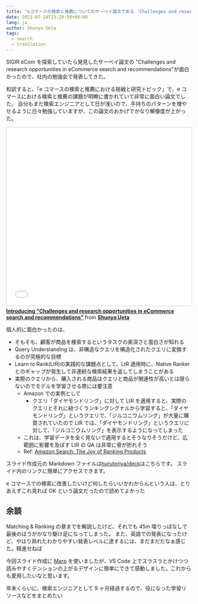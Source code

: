 ```yaml
---
title: "eコマースの検索と推薦についてのサーベイ論文である 'Challenges and research opportunities in eCommerce search and recommendations' を社内勉強会で発表した"
date: 2021-07-10T23:20:58+09:00
lang: ja
author: Shunya Ueta
tags:
  - search
  - translation
---
```


SIGIR eCom を探索していたら発見したサーベイ論文の "Challenges and research opportunities in eCommerce search and recommendations"が面白かったので、社内の勉強会で発表してきた。

和訳すると、「e コマースの検索と推薦における挑戦と研究トピック」で、e コマースにおける検索と推薦の課題が明瞭に書かれていて非常に面白い論文でした。
自分もまだ検索エンジニアとして日が浅いので、手持ちのパターンを増やせるように日々勉強していますが、この論文のおかげでかなり解像度が上がった。

<iframe src="//www.slideshare.net/slideshow/embed_code/key/sOhCWPToy6AIL1" width="595" height="485" frameborder="0" marginwidth="0" marginheight="0" scrolling="no" style="border:1px solid #CCC; border-width:1px; margin-bottom:5px; max-width: 100%;" allowfullscreen> </iframe> <div style="margin-bottom:5px"> <strong> <a href="//www.slideshare.net/shunyaueta/introducing-challenges-and-research-opportunities-in-ecommerce-search-and-recommendations" title="Introducing &quot;Challenges and research opportunities in eCommerce search and recommendations&quot;" target="_blank">Introducing &quot;Challenges and research opportunities in eCommerce search and recommendations&quot;</a> </strong> from <strong><a href="https://www.slideshare.net/shunyaueta" target="_blank">Shunya Ueta</a></strong> </div>

個人的に面白かったのは、

- そもそも、顧客が商品を検索するというタスクの奥深さと面白さが知れる
- Query Understanding は、非構造なクエリを構造化されたクエリに変換するのが究極的な目標
- Learn to Rank(LtR)の実践的な課題点として、LtR 適用時に、Native Ranker とのギャップが発生して非連続な検索結果を返してしまうことがある
- 実際のクエリから、購入される商品はクエリと商品が関連性が高いとは限らないのでモデルを学習させる際には要注意
  - Amazon での実例として
    - クエリ「ダイヤモンドリング」に対して LtR を適用すると、実際のクエリとそれに紐づくランキングシグナルから学習すると、「ダイヤモンドリング」というクエリで、「ジルコニウムリング」が大量に購買されていたので LtR では、「ダイヤモンドリング」というクエリに対して、「ジルコニウムリング」を表示するようになってしまった
  - これは、学習データを全く見ないで適用するとそうなりそうだけど、広範囲に影響を及ぼす LtR の QA は非常に骨が折れそう
  - Ref: [Amazon Search: The Joy of Ranking Products](https://www.amazon.science/publications/amazon-search-the-joy-of-ranking-products)

スライド作成元の Markdown ファイルは[hurutoriya/deck](https://github.com/hurutoriya/deck/blob/main/2021-07-07_challenges-and-research-opportunities-in-eCommerce%20search-and-recommendations/deck.md)はこちらです。
スライド内のリンクに簡単にアクセスできます。

e コマースでの検索に改善したいけど何したらいいかわからんという人は、とりあえずこれ見れば OK という論文だったので読めてよかった

## 余談

Matching & Ranking の章までを解説したけど、それでも 45m 喋りっぱなしで最後のほうがかなり駆け足になってしまった。
また、英語での発表になったけど、やはり熟れたわかりやすい発表レベルに達するには、まだまだだなぁ感じた。精進せねば

今回スライド作成に [Marp](https://marp.app/) を使いましたが、VS Code 上でスラスラとかけつつ読みやすくテンションの上がるデザインに簡単にできて感動しました。これからも愛用したいなと思います。

年末くらいに、検索エンジニアとして 9 ヶ月経過するので、役になった学習リソースなどをまとめたい

